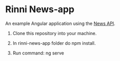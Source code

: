 # Rinni News-app

An example Angular application using the [News API](https://newsapi.org/).

1) Clone this repository into your machine.

2) In rinni-news-app folder do npm install.

3) Run command:  ng serve

